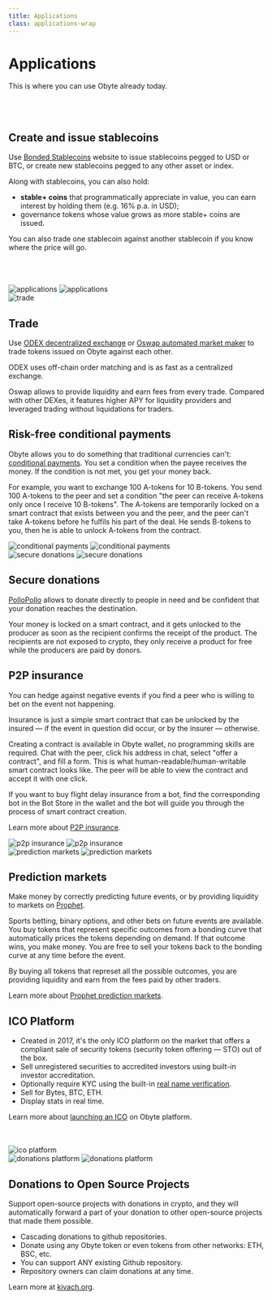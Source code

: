 ```yaml
---
title: Applications
class: applications-wrap
---
```


<div class="flex-block right first">
    <div class="info-block">
        <h1>Applications</h1>
        <div class="sub-block">
            This is where you can use Obyte already today.
        </div>
        <br><br><br>
        <h2>Create and issue stablecoins</h2>
        <p>Use <a href="https://ostable.org" target="_blank" rel="noopener">Bonded Stablecoins</a> website to issue stablecoins pegged to USD or BTC, or create new stablecoins pegged to any other asset or index.</p>
        <p>Along with stablecoins, you can also hold:</p>
            <ul>
                <li><b>stable+ coins</b> that programmatically appreciate in value, you can earn interest by holding them (e.g. 16% p.a. in USD);</li>
                <li>governance tokens whose value grows as more stable+ coins are issued.</li>
            </ul>
        <p>You can also trade one stablecoin against another stablecoin if you know where the price will go.</p>
        <br><br><br>
    </div>
    <div class="img-block">
        <img src="/user/themes/obyte/assets/applications/img1.png?v1" alt="applications">
        <img class="mobile" src="/user/themes/obyte/assets/applications/img1-mobile.png?v1" alt="applications">
    </div>
</div>
<div class="flex-block left center second">
    <div class="img-block">
        <img src="/user/themes/obyte/assets/applications/img2.png" alt="trade">
    </div>
    <div class="info-block">
        <h2>Trade</h2>
        <p>
            Use <a target="_blank" rel="noopener" href="https://odex.ooo">ODEX decentralized exchange</a> or 
            <a target="_blank" rel="noopener" href="https://oswap.io">Oswap automated market maker</a> to trade tokens issued on 
            Obyte against each other.
        </p>
       <p>ODEX uses off-chain order matching and is as fast as a centralized exchange.</p>
       <p>Oswap allows to provide liquidity and earn fees from every trade. Compared with other DEXes, it features higher APY for liquidity providers and leveraged trading without liquidations for traders.</p>
    </div>
</div>

<div class="flex-block right bottom third">
    <div class="info-block">
        <h2>Risk-free conditional payments</h2>
        <p>
            Obyte allows you to do something that traditional currencies can't: <a target="_blank" rel="noopener" href="https://blog.obyte.org/making-p2p-great-again-fe9e20546a4a">conditional payments</a>.
            You set a condition when the payee receives the money. If the condition is not met, you get your money back.
        </p>
       <p>For example, you want to exchange 100 A-tokens for 10 B-tokens. You send 100 A-tokens to the peer and set a condition "the peer can receive A-tokens only once I receive 10 B-tokens". The A-tokens are temporarily locked on a smart contract that exists between you and the peer, and the peer can't take A-tokens before he fulfils his part of the deal. He sends B-tokens to you, then he is able to unlock A-tokens from the contract.</p>
    </div>
    <div class="img-block">
        <img src="/user/themes/obyte/assets/applications/img3.png?v1" alt="conditional payments">
        <img class="mobile" src="/user/themes/obyte/assets/applications/img3-mobile.png?v1" alt="conditional payments">
    </div>
</div>
<div class="flex-block left center four">
    <div class="img-block">
        <img src="/user/themes/obyte/assets/applications/img4.png" alt="secure donations">
        <img class="mobile" src="/user/themes/obyte/assets/applications/img4-mobile.png" alt="secure donations">
    </div>
    <div class="info-block">
        <h2>Secure donations</h2>
        <p>
            <a target="_blank" rel="noopener" href="https://pollopollo.org">PolloPollo</a> allows to donate directly to people in need and be confident that your donation reaches the destination.
        </p>
       <p>Your money is locked on a smart contract, and it gets unlocked to the producer as soon as the recipient confirms the receipt of the product. The recipients are not exposed to crypto, they only receive a product for free while the producers are paid by donors.</p>
    </div>
</div>
<div class="flex-block right bottom five">
    <div class="info-block">
        <h2>P2P insurance</h2>
        <p>You can hedge against negative events if you find a peer who is willing to bet on the event not happening.</p>
        <p>Insurance is just a simple smart contract that can be unlocked by the insured — if the event in question did occur, or by the insurer — otherwise.</p>
        <p>Creating a contract is available in Obyte wallet, no programming skills are required. Chat with the peer, click his address in chat, select "offer a contract", and fill a form. This is what human-readable/human-writable smart contract looks like. The peer will be able to view the contract and accept it with one click.</p>
        <p>If you want to buy flight delay insurance from a bot, find the corresponding bot in the Bot Store in the wallet and the bot will guide you through the process of smart contract creation.</p>
        <p>Learn more about <a target="_blank" rel="noopener" href="https://blog.obyte.org/making-p2p-great-again-episode-iv-p2p-insurance-cbbd1e59d527">P2P insurance</a>.</p>
    </div>
    <div class="img-block">
        <img src="/user/themes/obyte/assets/applications/img5.png?v1" alt="p2p insurance">
        <img class="mobile" src="/user/themes/obyte/assets/applications/img5-mobile.png?v1" alt="p2p insurance">
    </div>
</div>
<div class="flex-block left center six">
    <div class="img-block">
        <img src="/user/themes/obyte/assets/applications/img6.png?v1" alt="prediction markets">
        <img class="mobile" src="/user/themes/obyte/assets/applications/img6-mobile.png?v1" alt="prediction markets">
    </div>
    <div class="info-block">
        <h2>Prediction markets</h2>
        <p>Make money by correctly predicting future events, or by providing liquidity to markets on <a target="_blank" rel="noopener" href="https://prophet.ooo">Prophet</a>.</p>
        <p>Sports betting, binary options, and other bets on future events are available. You buy tokens that represent specific outcomes from a bonding curve that automatically prices the tokens depending on demand. If that outcome wins, you make money. You are free to sell your tokens back to the bonding curve at any time before the event.</p>
        <p>By buying all tokens that represet all the possible outcomes, you are providing liquidity and earn from the fees paid by other traders.</p>
        <p>Learn more about <a target="_blank" rel="noopener" href="https://blog.obyte.org/introducing-prophet-prediction-markets-based-on-bonding-curves-3716651db344">Prophet prediction markets</a>.</p>
    </div>
</div>
<div class="flex-block right center seven">
    <div class="info-block">
        <h2>ICO Platform</h2>
        <ul>
            <li>Created in 2017, it's the only ICO platform on the market that offers a compliant sale of security tokens (security token offering &mdash; STO) out of the box.</li>
            <li>Sell unregistered securities to accredited investors using built-in investor accreditation.</li>
            <li>Optionally require KYC using the built-in <a href="/platform/identity">real name verification</a>.</li>
            <li>Sell for Bytes, BTC, ETH.</li>
            <li>Display stats in real time.</li>
        </ul>
        <p>Learn more about <a target="_blank" rel="noopener" href="https://ico-platform.obyte.org">launching an ICO</a> on Obyte platform.</p>
        <br><br>
    </div>
    <div class="img-block">
        <img src="/user/themes/obyte/assets/applications/img7.png" alt="ico platform">
    </div>
</div>
<div class="flex-block left center six">
    <div class="img-block">
        <img src="/user/themes/obyte/assets/applications/kivach.png?v1" alt="donations platform">
        <img class="mobile" src="/user/themes/obyte/assets/applications/kivach-mobile.png?v1" alt="donations platform">
    </div>
    <div class="info-block">
        <h2>Donations to Open Source Projects</h2>
        <p>Support open-source projects with donations in crypto, and they will automatically forward a part of your donation to other open-source projects that made them possible.</p>
        <ul>
            <li>Cascading donations to github repositories.</li>
            <li>Donate using any Obyte token or even tokens from other networks: ETH, BSC, etc.</li>
            <li>You can support ANY existing Github repository.</li>
            <li>Repository owners can claim donations at any time.</li>
        </ul>
        <p>Learn more at <a target="_blank" rel="noopener" href="https://kivach.org">kivach.org</a>.</p>
        <br><br>
    </div>
</div>

